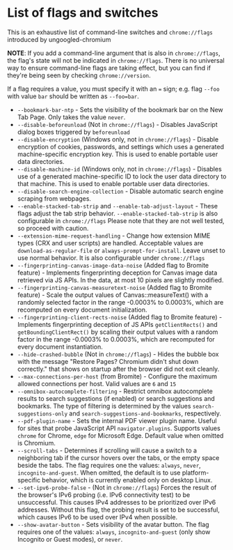 # List of flags and switches

This is an exhaustive list of command-line switches and `chrome://flags` introduced by ungoogled-chromium

**NOTE**: If you add a command-line argument that is also in `chrome://flags`, the flag's state will not be indicated in `chrome://flags`. There is no universal way to ensure command-line flags are taking effect, but you can find if they're being seen by checking `chrome://version`.

If a flag requires a value, you must specify it with an `=` sign; e.g. flag `--foo` with value `bar` should be written as `--foo=bar`.

* `--bookmark-bar-ntp` - Sets the visibility of the bookmark bar on the New Tab Page. Only takes the value `never`.
* `--disable-beforeunload` (Not in `chrome://flags`) - Disables JavaScript dialog boxes triggered by `beforeunload`
* `--disable-encryption` (Windows only, not in `chrome://flags`) - Disable encryption of cookies, passwords, and settings which uses a generated machine-specific encryption key. This is used to enable portable user data directories.
* `--disable-machine-id` (Windows only, not in `chrome://flags`) - Disables use of a generated machine-specific ID to lock the user data directory to that machine. This is used to enable portable user data directories.
* `--disable-search-engine-collection` - Disable automatic search engine scraping from webpages.
* `--enable-stacked-tab-strip` and `--enable-tab-adjust-layout` - These flags adjust the tab strip behavior. `--enable-stacked-tab-strip` is also configurable in `chrome://flags` Please note that they are not well tested, so proceed with caution.
* `--extension-mime-request-handling` - Change how extension MIME types (CRX and user scripts) are handled. Acceptable values are `download-as-regular-file` or `always-prompt-for-install`. Leave unset to use normal behavior. It is also configurable under `chrome://flags`
* `--fingerprinting-canvas-image-data-noise` (Added flag to Bromite feature) - Implements fingerprinting deception for Canvas image data retrieved via JS APIs. In the data, at most 10 pixels are slightly modified.
* `--fingerprinting-canvas-measuretext-noise` (Added flag to Bromite feature) - Scale the output values of Canvas::measureText() with a randomly selected factor in the range -0.0003% to 0.0003%, which are recomputed on every document initialization.
* `--fingerprinting-client-rects-noise` (Added flag to Bromite feature) - Implements fingerprinting deception of JS APIs `getClientRects()` and `getBoundingClientRect()` by scaling their output values with a random factor in the range -0.0003% to 0.0003%, which are recomputed for every document instantiation.
* `--hide-crashed-bubble` (Not in `chrome://flags`) - Hides the bubble box with the message "Restore Pages? Chromium didn't shut down correctly." that shows on startup after the browser did not exit cleanly.
* `--max-connections-per-host` (from Bromite) - Configure the maximum allowed connections per host. Valid values are `6` and `15`
* `--omnibox-autocomplete-filtering` - Restrict omnibox autocomplete results to search suggestions (if enabled) or search suggestions and bookmarks. The type of filtering is determined by the values `search-suggestions-only` and `search-suggestions-and-bookmarks`, respectively.
* `--pdf-plugin-name` - Sets the internal PDF viewer plugin name. Useful for sites that probe JavaScript API `navigator.plugins`. Supports values `chrome` for Chrome, `edge` for Microsoft Edge. Default value when omitted is Chromium.
* `--scroll-tabs` - Determines if scrolling will cause a switch to a neighboring tab if the cursor hovers over the tabs, or the empty space beside the tabs. The flag requires one the values: `always`, `never`, `incognito-and-guest`. When omitted, the default is to use platform-specific behavior, which is currently enabled only on desktop Linux.
* `--set-ipv6-probe-false` - (Not in `chrome://flags`) Forces the result of the browser's IPv6 probing (i.e. IPv6 connectivity test) to be unsuccessful. This causes IPv4 addresses to be prioritized over IPv6 addresses. Without this flag, the probing result is set to be successful, which causes IPv6 to be used over IPv4 when possible.
* `--show-avatar-button` - Sets visibility of the avatar button. The flag requires one of the values: `always`, `incognito-and-guest` (only show Incognito or Guest modes), or `never`.
